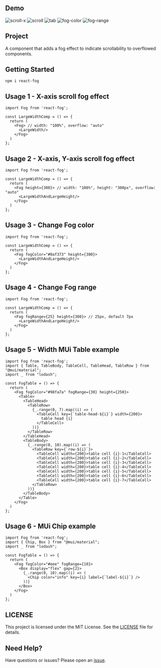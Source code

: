 ## Demo

![scroll-x](https://i.ibb.co/rHGDDPF/scroll-x.gif)
![scroll](https://i.ibb.co/WnwW76n/scroll.gif)
![tab](https://i.ibb.co/92PpLF5/tab.gif)
![fog-color](https://i.ibb.co/n8dXLLX/fog-color-change.png)
![fog-range](https://i.ibb.co/6Rjf6Kc/fog-range.png)

## Project

A component that adds a fog effect to indicate scrollability to overflowed components.

## Getting Started

```
npm i react-fog
```

## Usage 1 - X-axis scroll fog effect

```
import Fog from 'react-fog';

const LargeWidthComp = () => {
  return (
    <Fog> // width: "100%", overflow: "auto"
      <LargeWidth/>
    </Fog>
  )
};
```

## Usage 2 - X-axis, Y-axis scroll fog effect

```
import Fog from 'react-fog';

const LargeWidthComp = () => {
  return (
    <Fog height={300}> // width: "100%", height: "300px", overflow: "auto"
      <LargeWidthAndLargeHeight/>
    </Fog>
  )
};
```

## Usage 3 - Change Fog color

```
import Fog from 'react-fog';

const LargeWidthComp = () => {
  return (
    <Fog fogColor="#0af373" height={300}>
      <LargeWidthAndLargeHeight/>
    </Fog>
  )
};
```

## Usage 4 - Change Fog range

```
import Fog from 'react-fog';

const LargeWidthComp = () => {
  return (
    <Fog fogRange={25} height={300}> // 25px, default 7px
      <LargeWidthAndLargeHeight/>
    </Fog>
  )
};
```

## Usage 5 - Width MUi Table example

```
import Fog from 'react-fog';
import { Table, TableBody, TableCell, TableHead, TableRow } from "@mui/material";
import _ from "lodash";

const FogTable = () => {
  return (
    <Fog fogColor="#98fa7a" fogRange={30} height={250}>
      <Table>
        <TableHead>
          <TableRow>
            {_.range(0, 7).map((i) => (
              <TableCell key={`table-head-${i}`} width={200}>
                table head {i}
              </TableCell>
            ))}
          </TableRow>
        </TableHead>
        <TableBody>
          {_.range(0, 10).map((i) => (
            <TableRow key={`row-${i}`}>
              <TableCell width={200}>table cell {i}-1</TableCell>
              <TableCell width={200}>table cell {i}-2</TableCell>
              <TableCell width={200}>table cell {i}-3</TableCell>
              <TableCell width={200}>table cell {i}-4</TableCell>
              <TableCell width={200}>table cell {i}-5</TableCell>
              <TableCell width={200}>table cell {i}-6</TableCell>
              <TableCell width={200}>table cell {i}-7</TableCell>
            </TableRow>
          ))}
        </TableBody>
      </Table>
    </Fog>
  )
};
```

## Usage 6 - MUi Chip example

```
import Fog from 'react-fog';
import { Chip, Box } from "@mui/material";
import _ from "lodash";

const FogTable = () => {
  return (
    <Fog fogColor="#eee" fogRange={10}>
      <Box display="flex" gap={2}>
        {_.range(0, 10).map((i) => (
          <Chip color="info" key={i} label={`label-${i}`} />
        ))}
      </Box>
    </Fog>
  )
};
```

## LICENSE

This project is licensed under the MIT License. See the [LICENSE](LICENSE) file for details.

## Need Help?

Have questions or issues? Please open an [issue](https://github.com/fe-dudu/react-fog/issues).
